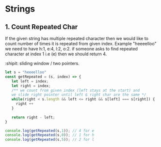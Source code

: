 # Strings 

## 1. Count Repeated Char 
If the given string has multiple repeated character then we would like to count number of times it is repeated from given index. 
Example "heeeelloo" we need to have h:1, e:4, l:2, o:2. if someone asks to find repeated character at index 1 i.e (e) then we 
should return 4.

:shipit: sliding window / two pointers.

```js
let s = "heeeelloo"
const getRepeated = (s, index) => {
   let left = index;
   let right = index;
   /** we count from given index (left stays at the start) and 
   we slide right pointer until left & right char are the same */
   while(right < s.length && left <= right && s[left] === s[right]) {
     right ++
   }
   
   return right - left;
}

console.log(getRepeated(s,1)); // 4 for e 
console.log(getRepeated(s,0)); // 1 for h
console.log(getRepeated(s,5)); // 2 for l
```
